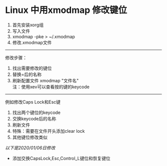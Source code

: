 # Linux 中用xmodmap 修改键位
1. 首先安装xorg组
1. 写入文件
1. xmodmap -pke > ~/.xmodmap
1. 修改.xmodmap文件
---
修改步骤：
1. 找出需要修改的键位
1. 替换=后的名称
1. 刷新配置文件 xmodmap "文件名"  
注：使用xev可以查看按的键的keycode
---
例如修改Caps Lock和Esc键
1. 找出两个键位的keycode
1. 交换keycode后的名称
1. 刷新文件
1. 特殊：需要在文件开头添加clear lock
1. 其他键位修改类似

_以下是2020/01/06日修改_
* 添加交换CapsLock,Esc,Control_L键位和恢复键位